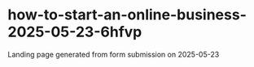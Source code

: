 # how-to-start-an-online-business-2025-05-23-6hfvp
Landing page generated from form submission on 2025-05-23

